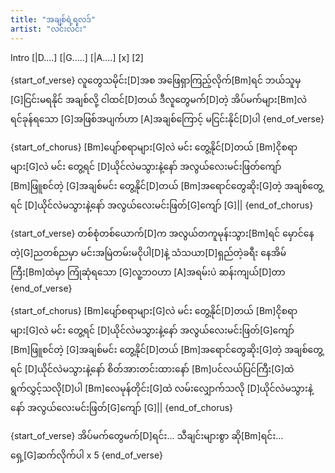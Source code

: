 ```yaml
---
title: "အချစ်ရဲ့ရလဒ်"
artist: "လင်းလင်း"
---
```


Intro
[|D....] [|G.....] [|A....] [x] [2]

{start_of_verse}
လူတွေသမိုင်း[D]အစ အဖြေရှာကြည့်လိုက်[Bm]ရင်
ဘယ်သူမှ [G]ငြင်းမရနိုင် အချစ်လို့ ငါထင်[D]တယ်
ဒီလူတွေမက်[D]တဲ့ အိပ်မက်များ[Bm]လဲ ရင်ခုန်ရသော [G]အဖြစ်အပျက်ဟာ
[A]အချစ်ကြောင့် မငြင်းနိုင်[D]ပါ
{end_of_verse}

{start_of_chorus}
[Bm]ပျော်စရာများ[G]လဲ မင်း တွေ့နိုင်[D]တယ်
[Bm]ငိုစရာများ[G]လဲ မင်း တွေ့ရင်
[D]ယိုင်လဲမသွားနဲ့နော် အလွယ်လေးမင်းဖြတ်ကျော်
[Bm]ဖြူစင်တဲ့ [G]အချစ်မင်း တွေ့နိုင်[D]တယ်
[Bm]အရောင်တွေဆိုး[G]တဲ့ အချစ်တွေ့ရင်
[D]ယိုင်လဲမသွားနဲ့နော် အလွယ်လေးမင်းဖြတ်[G]ကျော်
[G]||
{end_of_chorus}

{start_of_verse}
တစ်စုံတစ်ယောက်[D]က အလွယ်တကူမုန်းသွား[Bm]ရင်
မှောင်နေတဲ့[G]ညတစ်ညမှာ မင်းအမြဲတမ်းမငိုပါ[D]နဲ့
သံသယာ[D]ရှည်တဲ့ခရီး နေအိမ်ကြီး[Bm]ထဲမှာ ကြုံဆုံရသော [G]လူ့ဘဝဟာ
[A]အရမ်းပဲ ဆန်းကျယ်[D]တာ
{end_of_verse}

{start_of_chorus}
[Bm]ပျော်စရာများ[G]လဲ မင်း တွေ့နိုင်[D]တယ်
[Bm]ငိုစရာများ[G]လဲ မင်း တွေ့ရင်
[D]ယိုင်လဲမသွားနဲ့နော် အလွယ်လေးမင်းဖြတ်[G]ကျော်
[Bm]ဖြူစင်တဲ့ [G]အချစ်မင်း တွေ့နိုင်[D]တယ်
[Bm]အရောင်တွေဆိုး[G]တဲ့ အချစ်တွေ့ရင်
[D]ယိုင်လဲမသွားနဲ့နော် စိတ်အားတင်းထားနော်
[Bm]ပင်လယ်ပြင်ကြီး[G]ထဲ ရွက်လွှင့်သလို[D]ပါ
[Bm]လေမုန်တိုင်း[G]ထဲ လမ်းလျှောက်သလို
[D]ယိုင်လဲမသွားနဲ့နော် အလွယ်လေးမင်းဖြတ်[G]ကျော်
[G]||
{end_of_chorus}

{start_of_verse}
အိပ်မက်တွေမက်[D]ရင်း...
သီချင်းများစွာ ဆို[Bm]ရင်း... ရှေ့[G]ဆက်လိုက်ပါ
x 5
{end_of_verse}
